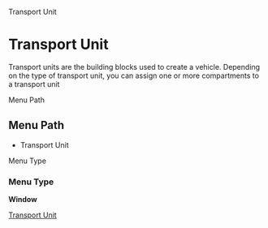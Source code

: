 
Transport Unit
# Transport Unit


Transport units are the building blocks used to create a vehicle. Depending on the type of transport unit, you can assign one or more compartments to a transport unit

Menu Path
## Menu Path



- Transport Unit

Menu Type
### Menu Type

**Window**


[Transport Unit](../../window-transport-unit.md)